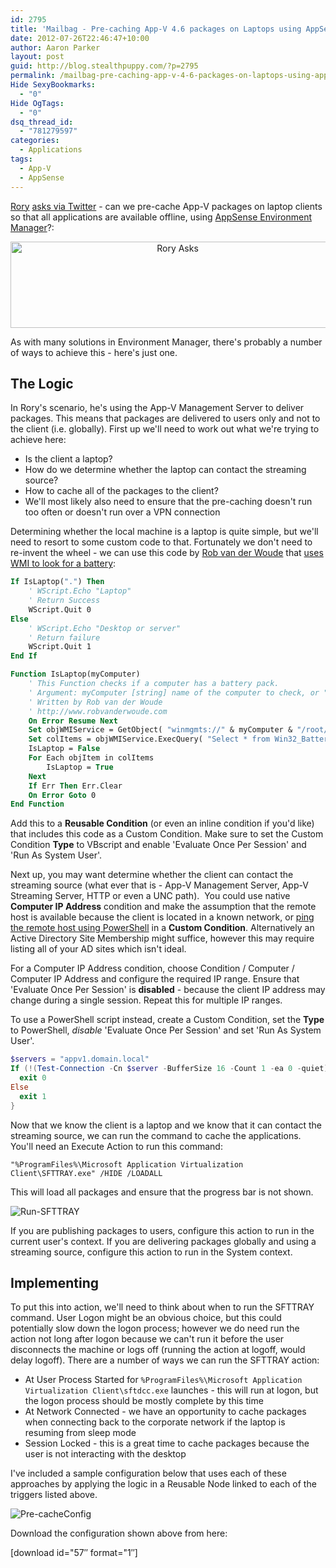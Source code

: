 ```yaml
---
id: 2795
title: 'Mailbag - Pre-caching App-V 4.6 packages on Laptops using AppSense Environment Manager 8'
date: 2012-07-26T22:46:47+10:00
author: Aaron Parker
layout: post
guid: http://blog.stealthpuppy.com/?p=2795
permalink: /mailbag-pre-caching-app-v-4-6-packages-on-laptops-using-appsense-environment-manager-8/
Hide SexyBookmarks:
  - "0"
Hide OgTags:
  - "0"
dsq_thread_id:
  - "781279597"
categories:
  - Applications
tags:
  - App-V
  - AppSense
---
```

[Rory](https://twitter.com/Rorymon) [asks via Twitter](https://twitter.com/Rorymon/status/228536440403931136) - can we pre-cache App-V packages on laptop clients so that all applications are available offline, using [AppSense Environment Manager](http://www.appsense.com/policy-and-governance)?:

<p style="text-align: center;">
  <img class="size-full wp-image-2796 aligncenter" title="Rory Asks" src="{{site.baseurl}}/media/2012/07/RoryAsks.png" alt="Rory Asks" width="519" height="138" srcset="{{site.baseurl}}/media/2012/07/RoryAsks.png 519w, {{site.baseurl}}/media/2012/07/RoryAsks-150x39.png 150w, {{site.baseurl}}/media/2012/07/RoryAsks-300x79.png 300w" sizes="(max-width: 519px) 100vw, 519px" />
</p>

As with many solutions in Environment Manager, there's probably a number of ways to achieve this - here's just one.

## The Logic

In Rory's scenario, he's using the App-V Management Server to deliver packages. This means that packages are delivered to users only and not to the client (i.e. globally). First up we'll need to work out what we're trying to achieve here:

* Is the client a laptop?
* How do we determine whether the laptop can contact the streaming source?
* How to cache all of the packages to the client?
* We'll most likely also need to ensure that the pre-caching doesn't run too often or doesn't run over a VPN connection

Determining whether the local machine is a laptop is quite simple, but we'll need to resort to some custom code to that. Fortunately we don't need to re-invent the wheel - we can use this code by [Rob van der Woude](http://www.robvanderwoude.com/) that [uses WMI to look for a battery](http://www.robvanderwoude.com/vbstech_inventory_laptop.php):

```vb
If IsLaptop(".") Then  
    ' WScript.Echo "Laptop"  
    ' Return Success
    WScript.Quit 0
Else  
    ' WScript.Echo "Desktop or server"  
    ' Return failure
    WScript.Quit 1
End If

Function IsLaptop(myComputer)  
    ' This Function checks if a computer has a battery pack.  
    ' Argument: myComputer [string] name of the computer to check, or "." for the local computer  
    ' Written by Rob van der Woude  
    ' http://www.robvanderwoude.com  
    On Error Resume Next  
    Set objWMIService = GetObject( "winmgmts://" & myComputer & "/root/cimv2" )  
    Set colItems = objWMIService.ExecQuery( "Select * from Win32_Battery", , 48 )  
    IsLaptop = False  
    For Each objItem in colItems  
        IsLaptop = True  
    Next  
    If Err Then Err.Clear
    On Error Goto 0
End Function
```

Add this to a **Reusable Condition** (or even an inline condition if you'd like) that includes this code as a Custom Condition. Make sure to set the Custom Condition **Type** to VBscript and enable 'Evaluate Once Per Session' and 'Run As System User'.

Next up, you may want determine whether the client can contact the streaming source (what ever that is - App-V Management Server, App-V Streaming Server, HTTP or even a UNC path).  You could use native **Computer IP Address** condition and make the assumption that the remote host is available because the client is located in a known network, or [ping the remote host using PowerShell](http://blogs.technet.com/b/heyscriptingguy/archive/2012/02/24/use-powershell-to-test-connectivity-on-remote-servers.aspx) in a **Custom Condition**. Alternatively an Active Directory Site Membership might suffice, however this may require listing all of your AD sites which isn't ideal.

For a Computer IP Address condition, choose Condition / Computer / Computer IP Address and configure the required IP range. Ensure that 'Evaluate Once Per Session' is **disabled** - because the client IP address may change during a single session. Repeat this for multiple IP ranges.

To use a PowerShell script instead, create a Custom Condition, set the **Type** to PowerShell, _disable_ 'Evaluate Once Per Session' and set 'Run As System User'.

```powershell
$servers = "appv1.domain.local"  
If (!(Test-Connection -Cn $server -BufferSize 16 -Count 1 -ea 0 -quiet)) {  
  exit 0
Else  
  exit 1
}
```

Now that we know the client is a laptop and we know that it can contact the streaming source, we can run the command to cache the applications. You'll need an Execute Action to run this command:

```
"%ProgramFiles%\Microsoft Application Virtualization Client\SFTTRAY.exe" /HIDE /LOADALL
```

This will load all packages and ensure that the progress bar is not shown.

![Run-SFTTRAY]({{site.baseurl}}/media/2012/07/Run-SFTTRAY.png)

If you are publishing packages to users, configure this action to run in the current user's context. If you are delivering packages globally and using a streaming source, configure this action to run in the System context.

## Implementing

To put this into action, we'll need to think about when to run the SFTTRAY command. User Logon might be an obvious choice, but this could potentially slow down the logon process; however we do need run the action not long after logon because we can't run it before the user disconnects the machine or logs off (running the action at logoff, would delay logoff). There are a number of ways we can run the SFTTRAY action:

* At User Process Started for `%ProgramFiles%\Microsoft Application Virtualization Client\sftdcc.exe` launches - this will run at logon, but the logon process should be mostly complete by this time
* At Network Connected - we have an opportunity to cache packages when connecting back to the corporate network if the laptop is resuming from sleep mode
* Session Locked - this is a great time to cache packages because the user is not interacting with the desktop

I've included a sample configuration below that uses each of these approaches by applying the logic in a Reusable Node linked to each of the triggers listed above.

![Pre-cacheConfig]({{site.baseurl}}/media/2012/07/Pre-cacheConfig.png)

Download the configuration shown above from here:

<p class="important">
  [download id="57&#8243; format="1&#8243;]
</p>
